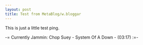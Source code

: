 ```yaml
---
layout: post
title: Test from MetaBlog/w.bloggar
---
```

<p>This is just a little test ping.</p>

<div class="media">-= Currently Jammin: Chop Suey - System Of A Down -  (03:17) :=-</div>